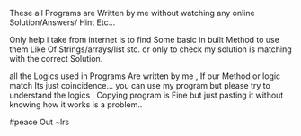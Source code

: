 These all Programs are Written by me
without watching any online Solution/Answers/ Hint Etc...

Only help i take from internet is to find Some basic in built Method to use them Like Of Strings/arrays/list stc.
or only to check my solution is matching with the correct Solution.

all the Logics used in Programs Are written by me , If our Method or logic match Its just coincidence...
you can use my program but please try to understand the logics , Copying program is Fine but just pasting it 
without knowing how it works is a problem..

#peace Out
~lrs
